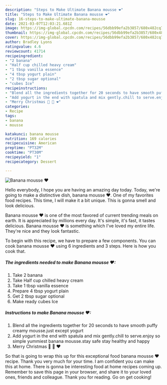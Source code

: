 ```yaml
---
description: "Steps to Make Ultimate Banana mousse ❤"
title: "Steps to Make Ultimate Banana mousse ❤"
slug: 16-steps-to-make-ultimate-banana-mousse
date: 2021-03-07T12:03:21.681Z
image: https://img-global.cpcdn.com/recipes/56dbb99efa2b3857/680x482cq70/banana-mousse-❤-recipe-main-photo.jpg
thumbnail: https://img-global.cpcdn.com/recipes/56dbb99efa2b3857/680x482cq70/banana-mousse-❤-recipe-main-photo.jpg
cover: https://img-global.cpcdn.com/recipes/56dbb99efa2b3857/680x482cq70/banana-mousse-❤-recipe-main-photo.jpg
author: Bradley Lyons
ratingvalue: 4.6
reviewcount: 41714
recipeingredient:
- "2 banana"
- "Half cup chilled heavy cream"
- "1 tbsp vanilla essence"
- "4 tbsp yogurt plain"
- "2 tbsp sugar optional"
- "cubes Ice"
recipeinstructions:
- "Blend all the ingredients together for 20 seconds to have smooth puffy creamy mousse.just except yogurt"
- "Add yogurt in the end with spatula and mix gently.chill to serve.enjoy so simple yummiest banana mousse.stay safe stay healthy and happy"
- "Merry Christmas 🎅 🎄 ❤"
categories:
- Recipe
tags:
- banana
- mousse

katakunci: banana mousse 
nutrition: 169 calories
recipecuisine: American
preptime: "PT32M"
cooktime: "PT30M"
recipeyield: "1"
recipecategory: Dessert

---
```



![Banana mousse ❤](https://img-global.cpcdn.com/recipes/56dbb99efa2b3857/680x482cq70/banana-mousse-❤-recipe-main-photo.jpg)

Hello everybody, I hope you are having an amazing day today. Today, we're going to make a distinctive dish, banana mousse ❤. One of my favorites food recipes. This time, I will make it a bit unique. This is gonna smell and look delicious.



Banana mousse ❤ is one of the most favored of current trending meals on earth. It is appreciated by millions every day. It's simple, it's fast, it tastes delicious. Banana mousse ❤ is something which I've loved my entire life. They're nice and they look fantastic.


To begin with this recipe, we have to prepare a few components. You can cook banana mousse ❤ using 6 ingredients and 3 steps. Here is how you cook that.

<!--inarticleads1-->

##### The ingredients needed to make Banana mousse ❤:

1. Take 2 banana
1. Take Half cup chilled heavy cream
1. Take 1 tbsp vanilla essence
1. Prepare 4 tbsp yogurt plain
1. Get 2 tbsp sugar optional
1. Make ready cubes Ice




<!--inarticleads2-->

##### Instructions to make Banana mousse ❤:

1. Blend all the ingredients together for 20 seconds to have smooth puffy creamy mousse.just except yogurt
1. Add yogurt in the end with spatula and mix gently.chill to serve.enjoy so simple yummiest banana mousse.stay safe stay healthy and happy
1. Merry Christmas 🎅 🎄 ❤




So that is going to wrap this up for this exceptional food banana mousse ❤ recipe. Thank you very much for your time. I am confident you can make this at home. There is gonna be interesting food at home recipes coming up. Remember to save this page in your browser, and share it to your loved ones, friends and colleague. Thank you for reading. Go on get cooking!
